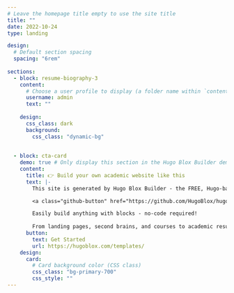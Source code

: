 ```yaml
---
# Leave the homepage title empty to use the site title
title: ""
date: 2022-10-24
type: landing

design:
  # Default section spacing
  spacing: "6rem"
 
sections:
  - block: resume-biography-3
    content:
      # Choose a user profile to display (a folder name within `content/authors/`)
      username: admin
      text: ""
      
    design:
      css_class: dark
      background:
        css_class: "dynamic-bg"
        
  
  - block: cta-card
    demo: true # Only display this section in the Hugo Blox Builder demo site
    content:
      title: 👉 Build your own academic website like this
      text: |-
        This site is generated by Hugo Blox Builder - the FREE, Hugo-based open source website builder trusted by 250,000+ academics like you.

        <a class="github-button" href="https://github.com/HugoBlox/hugo-blox-builder" data-color-scheme="no-preference: light; light: light; dark: dark;" data-icon="octicon-star" data-size="large" data-show-count="true" aria-label="Star HugoBlox/hugo-blox-builder on GitHub">Star</a>

        Easily build anything with blocks - no-code required!
        
        From landing pages, second brains, and courses to academic resumés, conferences, and tech blogs.
      button:
        text: Get Started
        url: https://hugoblox.com/templates/
    design:
      card:
        # Card background color (CSS class)
        css_class: "bg-primary-700"
        css_style: ""
---
```


